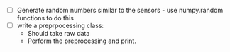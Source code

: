 - [ ] Generate random numbers similar to the sensors - use numpy.random functions to do this
- [ ] write a preprpocessing class:
    - Should take raw data
    - Perform the preprocessing and print.

